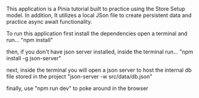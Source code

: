 This application is a Pinia tutorial built to practice using the Store Setup model.
In addition, It utilizes a local JSon file to create persistent data and practice async await functionality.

To run this application first install the dependencies
open a terminal and run...
  "npm install"

then, if you don't have json server installed, 
inside the terminal run...
  "npm install -g json-server"

next, inside the terminal you will open a json server to host the internal db file stored in the project
  "json-server -w src/data/db.json"

finally, use
  "npm run dev" 
to poke around in the browser
